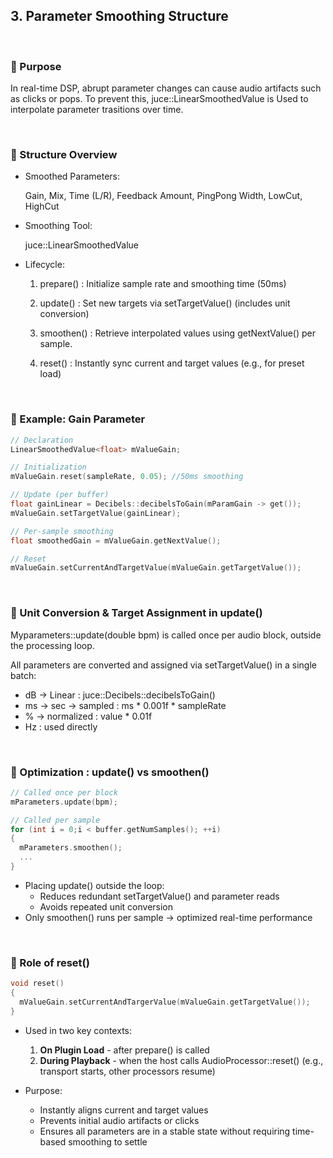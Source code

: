## 3. Parameter Smoothing Structure

<br>

### 🎯 Purpose

In real-time DSP, abrupt parameter changes can cause audio artifacts such as clicks or pops.
To prevent this, juce::LinearSmoothedValue is Used to interpolate parameter trasitions over time.

<br>

### 🔹 Structure Overview

- Smoothed Parameters:

  Gain, Mix, Time (L/R), Feedback Amount, PingPong Width, LowCut, HighCut

- Smoothing Tool:

  juce::LinearSmoothedValue 

- Lifecycle:

  1. prepare() : Initialize sample rate and smoothing time (50ms)

  2. update() : Set new targets via setTargetValue() (includes unit conversion)

  3. smoothen() : Retrieve interpolated values using getNextValue() per sample.

  4. reset() : Instantly sync current and target values (e.g., for preset load)

<br>

### 🔹 Example: Gain Parameter

~~~cpp
// Declaration
LinearSmoothedValue<float> mValueGain;

// Initialization
mValueGain.reset(sampleRate, 0.05); //50ms smoothing

// Update (per buffer)
float gainLinear = Decibels::decibelsToGain(mParamGain -> get());
mValueGain.setTargetValue(gainLinear);

// Per-sample smoothing
float smoothedGain = mValueGain.getNextValue();

// Reset
mValueGain.setCurrentAndTargetValue(mValueGain.getTargetValue());
~~~

<br>

### 🔹 Unit Conversion & Target Assignment in update()

Myparameters::update(double bpm) is called once per audio block, outside the processing loop.

All parameters are converted and assigned via setTargetValue() in a single batch:

- dB -> Linear : juce::Decibels::decibelsToGain()
- ms -> sec -> sampled : ms * 0.001f * sampleRate
- % -> normalized : value * 0.01f
- Hz : used directly

<br>

### 🔹 Optimization : update() vs smoothen()

~~~cpp
// Called once per block
mParameters.update(bpm);

// Called per sample
for (int i = 0;i < buffer.getNumSamples(); ++i)
{
  mParameters.smoothen();
  ...
}
~~~

- Placing update() outside the loop:
  - Reduces redundant setTargetValue() and parameter reads
  - Avoids repeated unit conversion
- Only smoothen() runs per sample -> optimized real-time performance

<br>

### 🔹 Role of reset()

~~~cpp
void reset()
{
  mValueGain.setCurrentAndTargerValue(mValueGain.getTargetValue());
}
~~~

- Used in two key contexts:
    1. **On Plugin Load** - after prepare() is called
    2. **During Playback** - when the host calls AudioProcessor::reset()
       (e.g., transport starts, other processors resume)

- Purpose:
  - Instantly aligns current and target values
  - Prevents initial audio artifacts or clicks
  - Ensures all parameters are in a stable state without requiring time-based smoothing to settle
